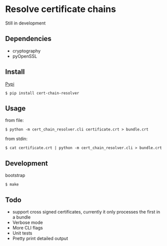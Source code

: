 # Resolve certificate chains

Still in development

## Dependencies

* cryptography
* pyOpenSSL

## Install

[Pypi](https://pypi.org/project/cert-chain-resolver/)


    $ pip install cert-chain-resolver


## Usage

from file:

    $ python -m cert_chain_resolver.cli certificate.crt > bundle.crt

from stdin:

    $ cat certificate.crt | python -m cert_chain_resolver.cli > bundle.crt


## Development

bootstrap

    $ make

## Todo

* support cross signed certificates, currently it only processes the first in a bundle
* Verbose mode
* More CLI flags
* Unit tests
* Pretty print detailed output
